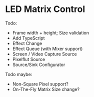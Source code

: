 # LED Matrix Control
Todo:
- Frame width + height; Size validation
- Add TypeScript
- Effect Change
- Effect Queue (with Mixer support)
- Screen / Video Capture Source
- Pixelflut Source
- Source/Sink Configurator

Todo maybe:
- Non-Square Pixel support?
- On-The-Fly Matrix Size change?
